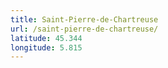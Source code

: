 ```yaml
---
title: Saint-Pierre-de-Chartreuse
url: /saint-pierre-de-chartreuse/
latitude: 45.344
longitude: 5.815
---
```

